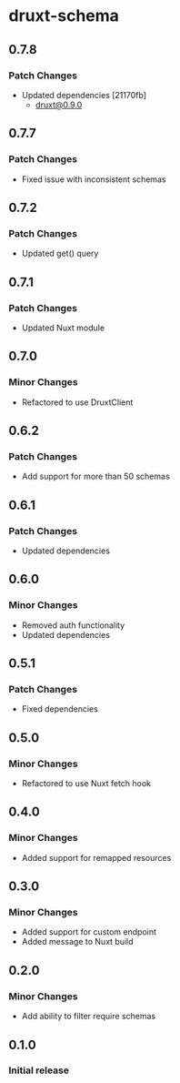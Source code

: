 # druxt-schema

## 0.7.8

### Patch Changes

- Updated dependencies [21170fb]
  - druxt@0.9.0

## 0.7.7

### Patch Changes

- Fixed issue with inconsistent schemas

## 0.7.2

### Patch Changes

- Updated get() query

## 0.7.1

### Patch Changes

- Updated Nuxt module

## 0.7.0

### Minor Changes

- Refactored to use DruxtClient

## 0.6.2

### Patch Changes

- Add support for more than 50 schemas

## 0.6.1

### Patch Changes

- Updated dependencies

## 0.6.0

### Minor Changes

- Removed auth functionality
- Updated dependencies

## 0.5.1

### Patch Changes

- Fixed dependencies

## 0.5.0

### Minor Changes

- Refactored to use Nuxt fetch hook

## 0.4.0

### Minor Changes

- Added support for remapped resources

## 0.3.0

### Minor Changes

- Added support for custom endpoint
- Added message to Nuxt build

## 0.2.0

### Minor Changes

- Add ability to filter require schemas

## 0.1.0

### Initial release
